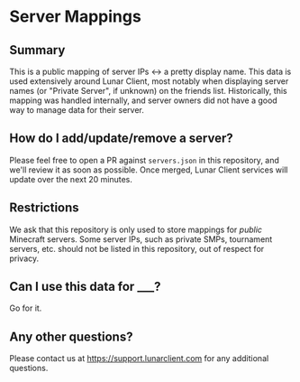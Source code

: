# Server Mappings

## Summary

This is a public mapping of server IPs <-> a pretty display name. This data is used extensively around Lunar Client, most notably when displaying server names (or "Private Server", if unknown) on the friends list. Historically, this mapping was handled internally, and server owners did not have a good way to manage data for their server.

## How do I add/update/remove a server?

Please feel free to open a PR against `servers.json` in this repository, and we'll review it as soon as possible. Once merged, Lunar Client services will update over the next 20 minutes.

## Restrictions

We ask that this repository is only used to store mappings for *public* Minecraft servers. Some server IPs, such as private SMPs, tournament servers, etc. should not be listed in this repository, out of respect for privacy.

## Can I use this data for ___?

Go for it.

## Any other questions?

Please contact us at https://support.lunarclient.com for any additional questions.
